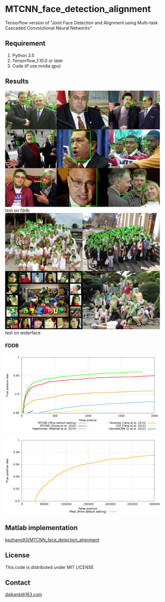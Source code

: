 # MTCNN_face_detection_alignment
Tensorflow version of "Joint Face Detection and Alignment using Multi-task Cascaded Convolutional Neural Networks"
## Requirement
1. Python 3.5
2. Tensorflow_1.10.0 or later
3. Cuda (if use nvidia gpu)
## Results
![](https://github.com/daikankan/MTCNN_face_detection_alignment/blob/master/results/lfw.jpg) 
test on fddb
![](https://github.com/daikankan/MTCNN_face_detection_alignment/blob/master/results/widerface.jpg) 
                                  test on widerface
### FDDB
![](https://github.com/daikankan/MTCNN_face_detection_alignment/blob/master/results/discROC.png) 

![](https://github.com/daikankan/MTCNN_face_detection_alignment/blob/master/results/discROC-pnet.png) 
## Matlab implementation
[kpzhang93/MTCNN_face_detection_alignment](https://github.com/kpzhang93/MTCNN_face_detection_alignment)
## License
This code is distributed under MIT LICENSE
## Contact
daikank@163.com
